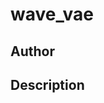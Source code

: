 # wave_vae

## Author

<!-- Insert Your Name Here -->

## Description

<!-- Describe your example here -->
